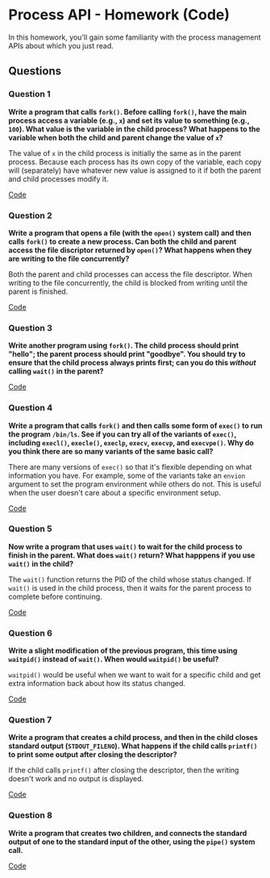 # Process API - Homework (Code)

In this homework, you'll gain some familiarity with the process management APIs about which you just read.

## Questions

### Question 1

**Write a program that calls `fork()`. Before calling `fork()`, have the main process access a variable (e.g., `x`) and set its value to something (e.g., `100`). What value is the variable in the child process? What happens to the variable when both the child and parent change the value of `x`?**

The value of `x` in the child process is initially the same as in the parent process. Because each process has its own copy of the variable, each copy will (separately) have whatever new value is assigned to it if both the parent and child processes modify it.

[Code](./1.c)

### Question 2

**Write a program that opens a file (with the `open()` system call) and then calls `fork()` to create a new process. Can both the child and parent access the file discriptor returned by `open()`? What happens when they are writing to the file concurrently?**

Both the parent and child processes can access the file descriptor. When writing to the file concurrently, the child is blocked from writing until the parent is finished.

[Code](./2.c)

### Question 3

**Write another program using `fork()`. The child process should print "hello"; the parent process should print "goodbye". You should try to ensure that the child process always prints first; can you do this _without_ calling `wait()` in the parent?**

[Code](./3.c)

### Question 4

**Write a program that calls `fork()` and then calls some form of `exec()` to run the program `/bin/ls`. See if you can try all of the variants of `exec()`, including `execl()`, `execle()`, `execlp`, `execv`, `execvp`, and `execvpe()`. Why do you think there are so many variants of the same basic call?**

There are many versions of `exec()` so that it's flexible depending on what information you have. For example, some of the variants take an `envion` argument to set the program environment while others do not. This is useful when the user doesn't care about a specific environment setup.

[Code](./4.c)

### Question 5

**Now write a program that uses `wait()` to wait for the child process to finish in the parent. What does `wait()` return? What happpens if you use `wait()` in the child?**

The `wait()` function returns the PID of the child whose status changed. If `wait()` is used in the child process, then it waits for the parent process to complete before continuing.

[Code](./5.c)

### Question 6

**Write a slight modification of the previous program, this time using `waitpid()` instead of `wait()`. When would `waitpid()` be useful?**

`waitpid()` would be useful when we want to wait for a specific child and get extra information back about how its status changed.

[Code](./6.c)

### Question 7

**Write a program that creates a child process, and then in the child closes standard output (`STDOUT_FILENO`). What happens if the child calls `printf()` to print some output after closing the descriptor?**

If the child calls `printf()` after closing the descriptor, then the writing doesn't work and no output is displayed.

[Code](./7.c)

### Question 8

**Write a program that creates two children, and connects the standard output of one to the standard input of the other, using the `pipe()` system call.**

[Code](./8.c)
